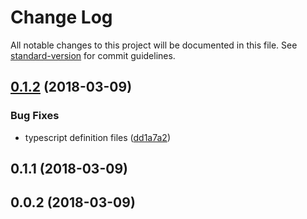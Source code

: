 # Change Log

All notable changes to this project will be documented in this file. See [standard-version](https://github.com/conventional-changelog/standard-version) for commit guidelines.

<a name="0.1.2"></a>
## [0.1.2](https://github.com/awinogrodzki/loform/compare/v0.1.1...v0.1.2) (2018-03-09)


### Bug Fixes

* typescript definition files ([dd1a7a2](https://github.com/awinogrodzki/loform/commit/dd1a7a2))



<a name="0.1.1"></a>
## 0.1.1 (2018-03-09)



<a name="0.0.2"></a>
## 0.0.2 (2018-03-09)
